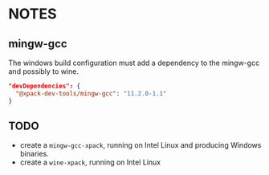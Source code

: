 # NOTES

## mingw-gcc

The windows build configuration must add a dependency to the mingw-gcc
and possibly to wine.

```json
"devDependencies": {
  "@xpack-dev-tools/mingw-gcc": "11.2.0-1.1"
}
```

## TODO

- create a `mingw-gcc-xpack`, running on Intel Linux and producing
Windows binaries.
- create a `wine-xpack`, running on Intel Linux
